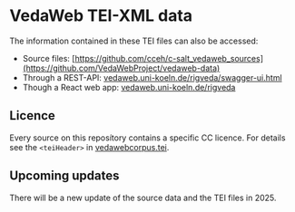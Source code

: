 # VedaWeb TEI-XML data

The information contained in these TEI files can also be accessed:

- Source files: [https://github.com/cceh/c-salt_vedaweb_sources](https://github.com/VedaWebProject/vedaweb-data)
- Through a REST-API: [vedaweb.uni-koeln.de/rigveda/swagger-ui.html](https://vedaweb.uni-koeln.de/rigveda/swagger-ui.html)
- Though a React web app: [vedaweb.uni-koeln.de/rigveda](https://vedaweb.uni-koeln.de/rigveda)

## Licence
Every source on this reposítory contains a specific CC licence. For details see the `<teiHeader>` in [vedawebcorpus.tei](https://github.com/VedaWebProject/vedaweb-data/blob/main/rigveda/TEI/vedaweb_corpus.tei).

## Upcoming updates
There will be a new update of the source data and the TEI files in 2025. 

